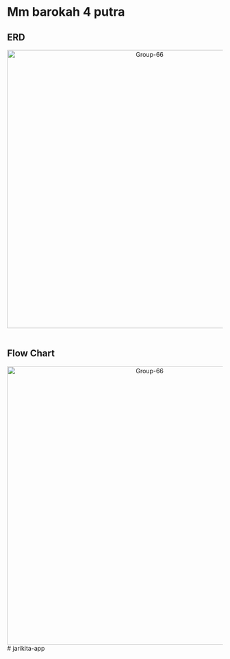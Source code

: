 # Mm barokah 4 putra

## ERD

<div align="center">
  <img src="https://media.discordapp.net/attachments/1074049073742610483/1350845357814321293/e-commerce.drawio_1.png?ex=67d83846&is=67d6e6c6&hm=7146e9d7c34ee2b4a403758e6dd18a13b3e4558dda8611e3023e654d2e401a3d&=&format=webp&quality=lossless&width=606&height=710" alt="Group-66" border="0" style="width: 650px;">
</div>

<br/>

## Flow Chart

<div align="center">
  <img src="https://media.discordapp.net/attachments/1074049073742610483/1350825927290126398/b75e7c99-8a12-4b60-8858-be6c89f53f76.png?ex=67d8262e&is=67d6d4ae&hm=1cceaf2cc1de4fb7ac0b8fd421346bebb0fe2b0d3a2c2477d9ea14bfb310c7d4&=&format=webp&quality=lossless&width=598&height=710" alt="Group-66" border="0" style="width: 650px;">
</div>
#   j a r i k i t a - a p p  
 